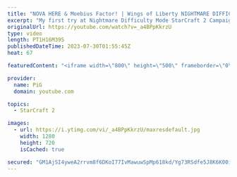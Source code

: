 ```yaml
---
title: "NOVA HERE & Moebius Factor! | Wings of Liberty NIGHTMARE DIFFICULTY Part 13 - StarCraft 2"
excerpt: "My first try at Nightmare Difficulty Mode StarCraft 2 Campaign created by GiantGrantGames and his amazing modding community. Having lots of fun with it! Here's the 13th part  0:00 Intro Clip 0:13 Ghost Of A Chance 41:45 The Moebius Factor  Here's a guide on how to play nightmare mode: https://www.reddit.com/r/StarcraftCampaigns/comments/tcxzii/wings_of_liberty_nightmare_difficulty/"
originalUrl: https://youtube.com/watch?v=_a4BPpKkrzU
type: video
length: PT1H16M39S
publishedDateTime: 2023-07-30T01:55:45Z
heat: 67

featuredContent: "<iframe width=\"800\" height=\"500\" frameborder=\"0\" src=\"https://www.youtube.com/embed/_a4BPpKkrzU\" allow=\"accelerometer; autoplay; encrypted-media; gyroscope; picture-in-picture\" allowfullscreen></iframe>"

provider:
  name: PiG
  domain: youtube.com

topics:
  - StarCraft 2

images:
  - url: https://i.ytimg.com/vi/_a4BPpKkrzU/maxresdefault.jpg
    width: 1280
    height: 720
    isCached: true

secured: "GM1AjSI4yweA2rrvm8f6DKoI77IvMawuwSpMp618kd/Yg73RSdfe5J8K6K00iqmAi/MloB4WIgQ7b0/wybm6SwF38bpOA2ez2qglQ1LNhpaSOziSoV6/dxti0wtrD7r1V+AU4DzBsWfoUVHtFzcvsoYRIHz4k+zcTbxod5SpZjwrGlcmuTBqJa9KILAM2CnGTDBzlWvaHEltVF7DmKQKW/Uxm555gu8CJP/0mB9IxcbYGBIeRYPbojZaGlShKFFPO8A9vC1C8i4ZGoyVN1ysDXdrboLJjMKVmVy8jpKnWkowJFTwQMhkK/HJ8oD1fc8VDNDajZ7eMIK2IqF/s7cnIEEF36EoBom5nzi8FmJ6YaJ603M9+zANEpJ8Fa0pmbm6ehvtjWedccyUt5vbTkEXKTSaytXXtVN67bQALPzje8g=;ihhDFHVliMzoJ58tgbSuuQ=="
---
```


